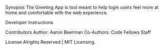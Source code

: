 Synopsis
    The Greeting App is tool meant to help login users feel more at home and comfortable with 
    the web experience.

Developer Instructions
  

Contributors
    Author: Aaron Beerman
    Co-Authors: Code Fellows Staff

License
    Alrights Reserved | MIT Licensing.

